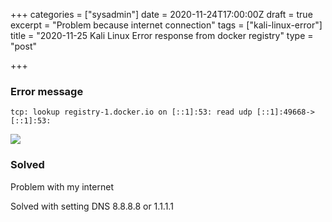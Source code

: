 +++
categories = ["sysadmin"]
date = 2020-11-24T17:00:00Z
draft = true
excerpt = "Problem because internet connection"
tags = ["kali-linux-error"]
title = "2020-11-25 Kali Linux Error response from docker registry"
type = "post"

+++
### Error message

    tcp: lookup registry-1.docker.io on [::1]:53: read udp [::1]:49668->[::1]:53:

![](https://res.cloudinary.com/bimagv/image/upload/v1611572308/2020-11/assets_2F-MHKPiw3uTjFr4uX4wLs_2F-MMwZ3DFbzsZ1gCKplrt_2F-MMwZQ_-qhePpd3I_xGk_2FScreen_2020-11-25_06-08_dqrhvl.png)

### Solved

Problem with my internet

‌Solved with setting DNS 8.8.8.8 or 1.1.1.1